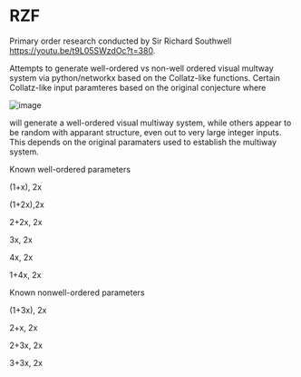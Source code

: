 # RZF

Primary order research conducted by Sir Richard Southwell https://youtu.be/t9L05SWzdOc?t=380. 

Attempts to generate well-ordered vs non-well ordered visual multway system via python/networkx based on the Collatz-like functions. Certain Collatz-like input paramteres based on the original conjecture where

![image](https://user-images.githubusercontent.com/54874866/226145664-ed964e8c-9a24-4b04-b241-1c328261a939.png)


will generate a well-ordered visual multiway system, while others appear to be random with apparant structure, even out to very large integer inputs. This depends on the original paramaters used to establish the multiway system.

Known well-ordered parameters

(1+x), 2x

(1+2x),2x

2+2x, 2x

3x, 2x

4x, 2x

1+4x, 2x

Known nonwell-ordered parameters

(1+3x), 2x

2+x, 2x

2+3x, 2x

3+3x, 2x
